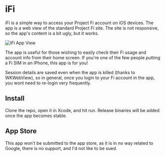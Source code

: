 iFi
===

iFi is a simple way to access your Project Fi account on iOS devices. The app is a web view of the standard Project Fi site. The site is not responsive, so the app's content is a bit ugly, but it works.

![iFi App View](https://cloud.githubusercontent.com/assets/27705/19247540/8a86859e-8ee0-11e6-8a2f-69f17d153024.png)

The app is useful for those wishing to easily check their Fi usage and account info from their home screen. If you're one of the few people putting a Fi SIM in an iPhone, this app is for you!

Session details are saved even when the app is killed (thanks to WKWebView), so in general, once you login to your Fi account in the app, you wont need to re-login very frequently. 

Install
-------

Clone the repo, open it in Xcode, and hit run. Release binaries will be added once the app becomes stable.

App Store
---------

This app won't be submitted to the app store, as it is in no way related to Google, there is no support, and I'd not like to be sued.
